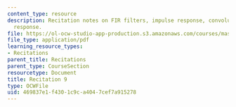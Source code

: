 ```yaml
---
content_type: resource
description: Recitation notes on FIR filters, impulse response, convolution, and frequency
  response.
file: https://ol-ocw-studio-app-production.s3.amazonaws.com/courses/mas-160-signals-systems-and-information-for-media-technology-fall-2007/469837e1f4301c9ca4047cef7a915278_rec9.pdf
file_type: application/pdf
learning_resource_types:
- Recitations
parent_title: Recitations
parent_type: CourseSection
resourcetype: Document
title: Recitation 9
type: OCWFile
uid: 469837e1-f430-1c9c-a404-7cef7a915278
---
```

